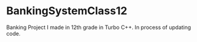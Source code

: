 # BankingSystemClass12
Banking Project I made in 12th grade in Turbo C++. In process of updating code.
